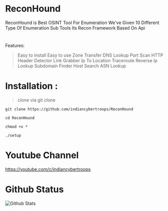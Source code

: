 # ReconHound
ReconHound is Best OSINT Tool For Enumeration We've Given 10 Different Type Of Enumeration Sub Tools Its Recon Framework Based On Api

#
Features:

>Easy to install
>Easy to use
>Zone Transfer
>DNS Lookup 
>Port Scan
>HTTP Header Detector
>Link Grabber
>Ip To Location
>Traceroute
>Reverse Ip Lookup
>Subdomain Finder
>Host Search 
>ASN Lookup
# Installation :
> clone via git clone

```
git clone https://github.com/indiancybertroops/ReconHound
```
```
cd ReconHound
```
```
chmod +x *
```
```
./setup
```

# Youtube Channel
https://youtube.com/c/indiancybertroops
# Github Status
![Github Stats](https://github-readme-stats.vercel.app/api?username=indiancybertroops&show_icons=true&title_color=fff&icon_color=79ff97&text_color=9f9f9f&bg_color=151515)
